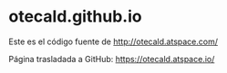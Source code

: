# otecald.github.io

Este es el código fuente de http://otecald.atspace.com/

Página trasladada a GitHub: https://otecald.atspace.io/
